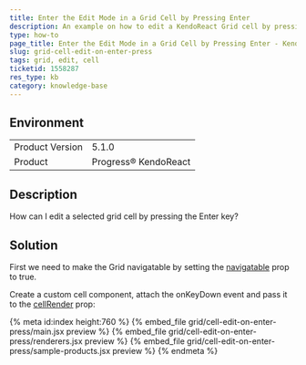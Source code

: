 ```yaml
---
title: Enter the Edit Mode in a Grid Cell by Pressing Enter
description: An example on how to edit a KendoReact Grid cell by pressing the Enter key.
type: how-to
page_title: Enter the Edit Mode in a Grid Cell by Pressing Enter - KendoReact Grid
slug: grid-cell-edit-on-enter-press
tags: grid, edit, cell
ticketid: 1558287
res_type: kb
category: knowledge-base
---
```


## Environment

<table>
	<tbody>
		<tr>
			<td>Product Version</td>
			<td>5.1.0</td>
		</tr>
		<tr>
			<td>Product</td>
			<td>Progress® KendoReact</td>
		</tr>
	</tbody>
</table>


## Description

How can I edit a selected grid cell by pressing the Enter key?

## Solution

First we need to make the Grid navigatable by setting the [navigatable](https://www.telerik.com/kendo-react-ui/components/grid/api/GridProps/#toc-navigatable) prop to true. 

Create a custom cell component, attach the onKeyDown event and pass it to the [cellRender](https://www.telerik.com/kendo-react-ui/components/grid/api/GridProps/#toc-cellrender) prop:

{% meta id:index height:760 %}
{% embed_file grid/cell-edit-on-enter-press/main.jsx preview %}
{% embed_file grid/cell-edit-on-enter-press/renderers.jsx preview %}
{% embed_file grid/cell-edit-on-enter-press/sample-products.jsx preview %}
{% endmeta %}
